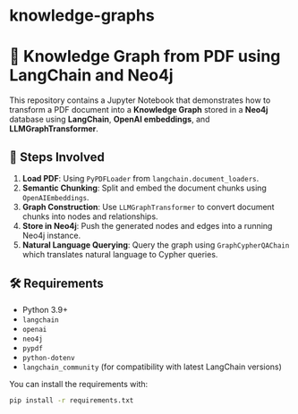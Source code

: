 # knowledge-graphs
# 🧠 Knowledge Graph from PDF using LangChain and Neo4j

This repository contains a Jupyter Notebook that demonstrates how to transform a PDF document into a **Knowledge Graph** stored in a **Neo4j** database using **LangChain**, **OpenAI embeddings**, and **LLMGraphTransformer**.

## 📜 Steps Involved

1. **Load PDF**: Using `PyPDFLoader` from `langchain.document_loaders`.
2. **Semantic Chunking**: Split and embed the document chunks using `OpenAIEmbeddings`.
3. **Graph Construction**: Use `LLMGraphTransformer` to convert document chunks into nodes and relationships.
4. **Store in Neo4j**: Push the generated nodes and edges into a running Neo4j instance.
5. **Natural Language Querying**: Query the graph using `GraphCypherQAChain` which translates natural language to Cypher queries.

## 🛠️ Requirements

- Python 3.9+
- `langchain`
- `openai`
- `neo4j`
- `pypdf`
- `python-dotenv`
- `langchain_community` (for compatibility with latest LangChain versions)

You can install the requirements with:

```bash
pip install -r requirements.txt
